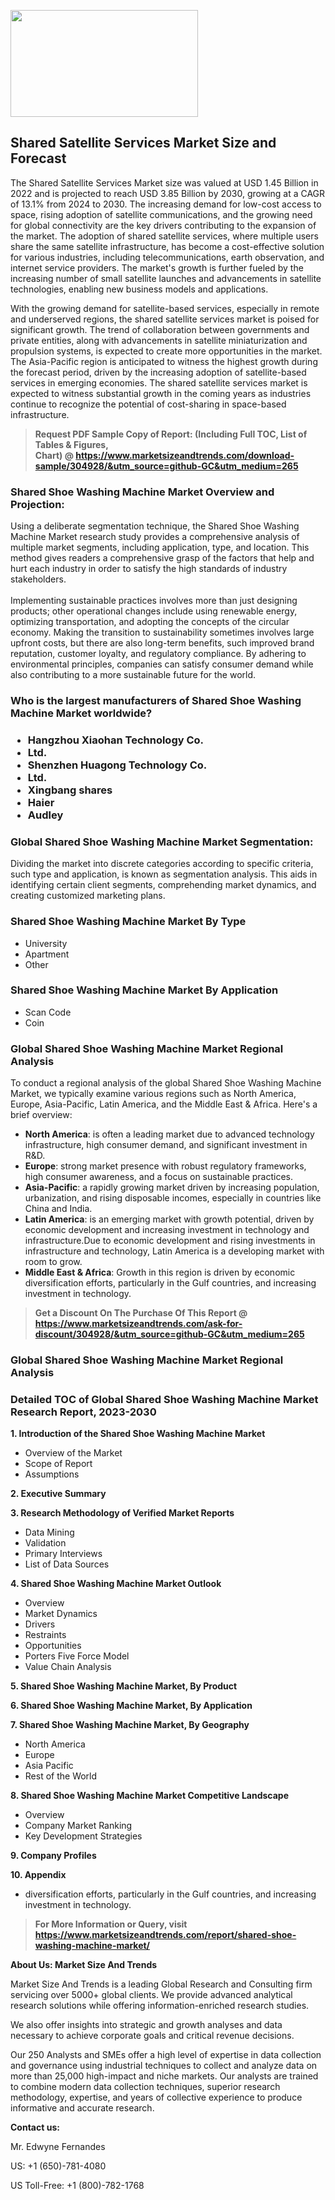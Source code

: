 <p><img class="alignnone size-medium wp-image-20088" src="https://ffe5etoiles.com/wp-content/uploads/2024/12/MST1-300x171.png" alt="" width="300" height="171" /></p><h2>Shared Satellite Services Market Size and Forecast</h2><p>The Shared Satellite Services Market size was valued at USD 1.45 Billion in 2022 and is projected to reach USD 3.85 Billion by 2030, growing at a CAGR of 13.1% from 2024 to 2030. The increasing demand for low-cost access to space, rising adoption of satellite communications, and the growing need for global connectivity are the key drivers contributing to the expansion of the market. The adoption of shared satellite services, where multiple users share the same satellite infrastructure, has become a cost-effective solution for various industries, including telecommunications, earth observation, and internet service providers. The market's growth is further fueled by the increasing number of small satellite launches and advancements in satellite technologies, enabling new business models and applications.</p><p>With the growing demand for satellite-based services, especially in remote and underserved regions, the shared satellite services market is poised for significant growth. The trend of collaboration between governments and private entities, along with advancements in satellite miniaturization and propulsion systems, is expected to create more opportunities in the market. The Asia-Pacific region is anticipated to witness the highest growth during the forecast period, driven by the increasing adoption of satellite-based services in emerging economies. The shared satellite services market is expected to witness substantial growth in the coming years as industries continue to recognize the potential of cost-sharing in space-based infrastructure.</p></p><blockquote id="" class=""><strong>Request PDF Sample Copy of Report: (Including Full TOC, List of Tables &amp; Figures, Chart)&nbsp;@&nbsp;<strong><a href="https://www.marketsizeandtrends.com/download-sample/304928/&utm_source=github-GC&utm_medium=265" target="_blank">https://www.marketsizeandtrends.com/download-sample/304928/&utm_source=github-GC&utm_medium=265</a></strong></strong></blockquote><h3 id="" class="">Shared Shoe Washing Machine Market&nbsp;Overview and Projection:</h3><p id="" class="">Using a deliberate segmentation technique, the Shared Shoe Washing Machine Market research study provides a comprehensive analysis of multiple market segments, including application, type, and location. This method gives readers a comprehensive grasp of the factors that help and hurt each industry in order to satisfy the high standards of industry stakeholders. <br /> <br />Implementing sustainable practices involves more than just designing products; other operational changes include using renewable energy, optimizing transportation, and adopting the concepts of the circular economy. Making the transition to sustainability sometimes involves large upfront costs, but there are also long-term benefits, such improved brand reputation, customer loyalty, and regulatory compliance. By adhering to environmental principles, companies can satisfy consumer demand while also contributing to a more sustainable future for the world.</p><h3 id="" class="">Who is the largest manufacturers of&nbsp;Shared Shoe Washing Machine Market worldwide?</h3><h3 class=""><p><ul><li>Hangzhou Xiaohan Technology Co. </li><li> Ltd. </li><li> Shenzhen Huagong Technology Co. </li><li> Ltd. </li><li> Xingbang shares </li><li> Haier </li><li> Audley</li></ul></p></h3><h3 id="" class="">Global&nbsp;Shared Shoe Washing Machine Market Segmentation:</h3><p id="" class="">Dividing the market into discrete categories according to specific criteria, such type and application, is known as segmentation analysis. This aids in identifying certain client segments, comprehending market dynamics, and creating customized marketing plans.</p><h3 id="" class="">Shared Shoe Washing Machine Market&nbsp;By Type</h3><p><p><ul><li>University</li><li> Apartment</li><li> Other</p></li></ul></p></p><h3 id="" class="">Shared Shoe Washing Machine Market&nbsp;By Application</h3><p class=""><p><ul><li>Scan Code</li><li> Coin</li></ul></p></p><h3 id="" class="">Global Shared Shoe Washing Machine Market Regional Analysis</h3><p id="" class="">To conduct a regional analysis of the global Shared Shoe Washing Machine Market, we typically examine various regions such as North America, Europe, Asia-Pacific, Latin America, and the Middle East &amp; Africa. Here's a brief overview:</p><ul><li><strong>North America</strong>: is often a leading market due to advanced technology infrastructure, high consumer demand, and significant investment in R&amp;D.</li><li><strong>Europe</strong>: strong market presence with robust regulatory frameworks, high consumer awareness, and a focus on sustainable practices.</li><li><strong>Asia-Pacific</strong>: a rapidly growing market driven by increasing population, urbanization, and rising disposable incomes, especially in countries like China and India.</li><li><strong>Latin America</strong>: is an emerging market with growth potential, driven by economic development and increasing investment in technology and infrastructure.Due to economic development and rising investments in infrastructure and technology, Latin America is a developing market with room to grow.</li><li><strong>Middle East &amp; Africa</strong>: Growth in this region is driven by economic diversification efforts, particularly in the Gulf countries, and increasing investment in technology.</li></ul><blockquote id="" class=""><strong>Get a Discount On The Purchase Of This Report @ <strong><a href="https://www.marketsizeandtrends.com/ask-for-discount/304928/&utm_source=github-GC&utm_medium=265" target="_blank">https://www.marketsizeandtrends.com/ask-for-discount/304928/&utm_source=github-GC&utm_medium=265</a></strong></strong></blockquote><h3 id="" class="">Global Shared Shoe Washing Machine Market Regional Analysis</h3><h3 id="" class="">Detailed TOC of Global Shared Shoe Washing Machine Market Research Report, 2023-2030</h3><p id="" class=""><strong>1. Introduction of the Shared Shoe Washing Machine Market</strong></p><ul><li>Overview of the Market</li><li>Scope of Report</li><li>Assumptions</li></ul><p id="" class=""><strong>2. Executive Summary</strong></p><p id="" class=""><strong>3. Research Methodology of Verified Market Reports</strong></p><ul><li>Data Mining</li><li>Validation</li><li>Primary Interviews</li><li>List of Data Sources</li></ul><p id="" class=""><strong>4. Shared Shoe Washing Machine Market Outlook</strong></p><ul><li>Overview</li><li>Market Dynamics</li><li>Drivers</li><li>Restraints</li><li>Opportunities</li><li>Porters Five Force Model</li><li>Value Chain Analysis</li></ul><p id="" class=""><strong>5. Shared Shoe Washing Machine Market, By Product</strong></p><p id="" class=""><strong>6. Shared Shoe Washing Machine Market, By Application</strong></p><p id="" class=""><strong>7. Shared Shoe Washing Machine Market, By Geography</strong></p><ul><li>North America</li><li>Europe</li><li>Asia Pacific</li><li>Rest of the World</li></ul><p id="" class=""><strong>8. Shared Shoe Washing Machine Market Competitive Landscape</strong></p><ul><li>Overview</li><li>Company Market Ranking</li><li>Key Development Strategies</li></ul><p id="" class=""><strong>9. Company Profiles</strong></p><p id="" class=""><strong>10. Appendix</strong></p><ul><li>diversification efforts, particularly in the Gulf countries, and increasing investment in technology.</li></ul><blockquote id="" class=""><strong>For More Information or Query, visit <strong><strong><a href="https://www.marketsizeandtrends.com/report/shared-shoe-washing-machine-market/" target="_blank">https://www.marketsizeandtrends.com/report/shared-shoe-washing-machine-market/</a></strong></strong></strong></blockquote><p id="" class=""><strong>About Us: Market Size And Trends</strong></p><p id="" class="">Market Size And Trends is a leading Global Research and Consulting firm servicing over 5000+ global clients. We provide advanced analytical research solutions while offering information-enriched research studies.</p><p id="" class="">We also offer insights into strategic and growth analyses and data necessary to achieve corporate goals and critical revenue decisions.</p><p id="" class="">Our 250 Analysts and SMEs offer a high level of expertise in data collection and governance using industrial techniques to collect and analyze data on more than 25,000 high-impact and niche markets. Our analysts are trained to combine modern data collection techniques, superior research methodology, expertise, and years of collective experience to produce informative and accurate research.</p><p id="" class=""><strong>Contact us:</strong></p><p id="" class="">Mr. Edwyne Fernandes</p><p id="" class="">US: +1 (650)-781-4080</p><p id="" class="">US Toll-Free: +1 (800)-782-1768</p>
